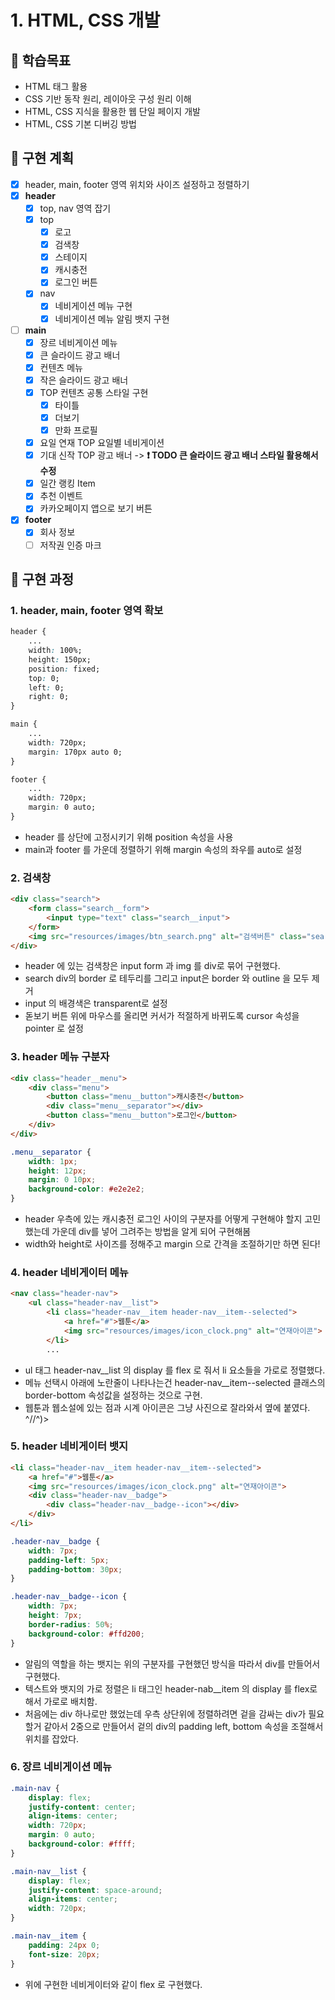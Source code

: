 # 1. HTML, CSS 개발
## __🏁 학습목표__
- HTML 태그 활용
- CSS 기반 동작 원리, 레이아웃 구성 원리 이해
- HTML, CSS 지식을 활용한 웹 단일 페이지 개발
- HTML, CSS 기본 디버깅 방법

## __🔨 구현 계획__
- [X] header, main, footer 영역 위치와 사이즈 설정하고 정렬하기
- [X] __header__
  - [X] top, nav 영역 잡기
  - [X] top
    - [X] 로고   
    - [X] 검색창
    - [X] 스테이지
    - [X] 캐시충전
    - [X] 로그인 버튼
  - [X] nav
    - [X] 네비게이션 메뉴 구현
    - [X] 네비게이션 메뉴 알림 뱃지 구현
- [ ] __main__
  - [X] 장르 네비게이션 메뉴
  - [X] 큰 슬라이드 광고 배너
  - [X] 컨텐츠 메뉴
  - [X] 작은 슬라이드 광고 배너
  - [X] TOP 컨텐츠 공통 스타일 구현
    - [X] 타이틀
    - [X] 더보기
    - [X] 만화 프로필
  - [X] 요일 연재 TOP 요일별 네비게이션
  - [X] 기대 신작 TOP 광고 배너 -> __❗️ TODO 큰 슬라이드 광고 배너 스타일 활용해서 수정__
  - [X] 일간 랭킹 Item
  - [X] 추천 이벤트
  - [X] 카카오페이지 앱으로 보기 버튼
- [X] __footer__
  - [X] 회사 정보
  - [ ] 저작권 인증 마크

## __🔨 구현 과정__
### __1. header, main, footer 영역 확보__
```css
header {
    ...
    width: 100%;
    height: 150px;
    position: fixed;
    top: 0;
    left: 0;
    right: 0;
}

main {
    ...
    width: 720px;
    margin: 170px auto 0;
}

footer {
    ...
    width: 720px;
    margin: 0 auto;
}
```
- header 를 상단에 고정시키기 위해 position 속성을 사용
- main과 footer 를 가운데 정렬하기 위해 margin 속성의 좌우를 auto로 설정

### __2. 검색창__
```html
<div class="search">
    <form class="search__form">
        <input type="text" class="search__input">
    </form>
    <img src="resources/images/btn_search.png" alt="검색버튼" class="search__button">
</div>
```
- header 에 있는 검색창은 input form 과 img 를 div로 묶어 구현했다.
- search div의 border 로 테두리를 그리고 input은 border 와 outline 을 모두 제거
- input 의 배경색은 transparent로 설정
- 돋보기 버튼 위에 마우스를 올리면 커서가 적절하게 바뀌도록 cursor 속성을 pointer 로 설정

### __3. header 메뉴 구분자__
```html
<div class="header__menu">
    <div class="menu">
        <button class="menu__button">캐시충전</button>
        <div class="menu__separator"></div>
        <button class="menu__button">로그인</button>
    </div>
</div>
```
```css
.menu__separator {
    width: 1px;
    height: 12px;
    margin: 0 10px;
    background-color: #e2e2e2;
}
```
- header 우측에 있는 캐시충전 로그인 사이의 구분자를 어떻게 구현해야 할지 고민했는데 가운데 div를 넣어 그려주는 방법을 알게 되어 구현해봄
- width와 height로 사이즈를 정해주고 margin 으로 간격을 조절하기만 하면 된다!

### __4. header 네비게이터 메뉴__
```html
<nav class="header-nav">
    <ul class="header-nav__list">
        <li class="header-nav__item header-nav__item--selected">
            <a href="#">웹툰</a>
            <img src="resources/images/icon_clock.png" alt="연재아이콘">
        </li>
        ...
```
- ul 태그 header-nav__list 의 display 를 flex 로 줘서 li 요소들을 가로로 정렬했다.
- 메뉴 선택시 아래에 노란줄이 나타나는건 header-nav__item--selected 클래스의 border-bottom 속성값을 설정하는 것으로 구현.
- 웹툰과 웹소설에 있는 점과 시계 아이콘은 그냥 사진으로 잘라와서 옆에 붙였다. ^//^)>

### __5. header 네비게이터 뱃지__
```html
<li class="header-nav__item header-nav__item--selected">
    <a href="#">웹툰</a>
    <img src="resources/images/icon_clock.png" alt="연재아이콘">
    <div class="header-nav__badge">
        <div class="header-nav__badge--icon"></div>
    </div>
</li>
```
```css
.header-nav__badge {
    width: 7px;
    padding-left: 5px;
    padding-bottom: 30px;
}

.header-nav__badge--icon {
    width: 7px;
    height: 7px;
    border-radius: 50%;
    background-color: #ffd200;
}
```
- 알림의 역할을 하는 뱃지는 위의 구분자를 구현했던 방식을 따라서 div를 만들어서 구현했다.
- 텍스트와 뱃지의 가로 정렬은 li 태그인 header-nab__item 의 display 를 flex로 해서 가로로 배치함.
- 처음에는 div 하나로만 했었는데 우측 상단위에 정렬하려면 겉을 감싸는 div가 필요할거 같아서 2중으로 만들어서 겉의 div의 padding left, bottom 속성을 조절해서 위치를 잡았다.

### __6. 장르 네비게이션 메뉴__
```css
.main-nav {
    display: flex;
    justify-content: center;
    align-items: center;
    width: 720px;
    margin: 0 auto;
    background-color: #ffff;
}

.main-nav__list {
    display: flex;
    justify-content: space-around;
    align-items: center;
    width: 720px;
}

.main-nav__item {
    padding: 24px 0;
    font-size: 20px;
}
```
- 위에 구현한 네비게이터와 같이 flex 로 구현했다.